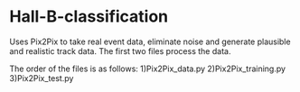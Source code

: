 # Hall-B-classification
Uses Pix2Pix to take real event data, eliminate noise and generate plausible and realistic track data.
The first two files process the data. 

The order of the files is as follows:
  1)Pix2Pix_data.py
  2)Pix2Pix_training.py
  3)Pix2Pix_test.py
